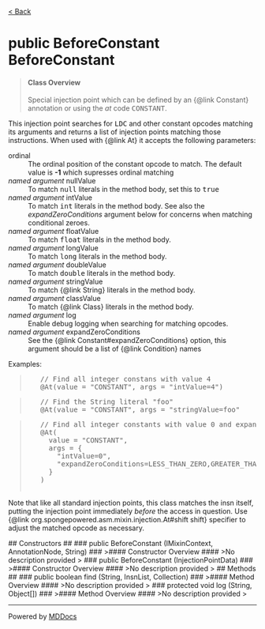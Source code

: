 [< Back](../README.md)
# public BeforeConstant BeforeConstant #
>#### Class Overview ####
>Special injection point which can be defined by an {@link Constant}
 annotation or using the <em>at</em> code <tt>CONSTANT</tt>.
 
 <p>This injection point searches for <tt>LDC</tt> and other constant opcodes
 matching its arguments and returns a list of injection points matching those
 instructions. When used with {@link At} it accepts the following parameters:
 </p>
 
 <dl>
   <dt>ordinal</dt>
   <dd>The ordinal position of the constant opcode to match. The default value
   is <b>-1</b> which supresses ordinal matching</dd>
   <dt><em>named argument</em> nullValue</dt>
   <dd>To match <tt>null</tt> literals in the method body, set this to
   <tt>true</tt></dd>
   <dt><em>named argument</em> intValue</dt>
   <dd>To match <tt>int</tt> literals in the method body. See also the
   <em>expandZeroConditions</em> argument below for concerns when matching
   conditional zeroes.</dd>
   <dt><em>named argument</em> floatValue</dt>
   <dd>To match <tt>float</tt> literals in the method body.</dd>
   <dt><em>named argument</em> longValue</dt>
   <dd>To match <tt>long</tt> literals in the method body.</dd>
   <dt><em>named argument</em> doubleValue</dt>
   <dd>To match <tt>double</tt> literals in the method body.</dd>
   <dt><em>named argument</em> stringValue</dt>
   <dd>To match {@link String} literals in the method body.</dd>
   <dt><em>named argument</em> classValue</dt>
   <dd>To match {@link Class} literals in the method body.</dd>
   <dt><em>named argument</em> log</dt>
   <dd>Enable debug logging when searching for matching opcodes.</dd>
   <dt><em>named argument</em> expandZeroConditions</dt>
   <dd>See the {@link Constant#expandZeroConditions} option, this argument
   should be a list of {@link Condition} names</dd>
 </dl>
 
 <p>Examples:</p>
 <blockquote><pre>
   // Find all integer constans with value 4
   &#064;At(value = "CONSTANT", args = "intValue=4")</pre>
 </blockquote> 
 <blockquote><pre>
   // Find the String literal "foo"
   &#064;At(value = "CONSTANT", args = "stringValue=foo"</pre>
 </blockquote> 
 <blockquote><pre>
   // Find all integer constants with value 0 and expand conditionals
   &#064;At(
     value = "CONSTANT",
     args = {
       "intValue=0",
       "expandZeroConditions=LESS_THAN_ZERO,GREATER_THAN_ZERO"
     }
   )
   </pre>
 </blockquote> 
 
 <p>Note that like all standard injection points, this class matches the insn
 itself, putting the injection point immediately <em>before</em> the access in
 question. Use {@link org.spongepowered.asm.mixin.injection.At#shift shift}
 specifier to adjust the matched opcode as necessary.</p>
## Constructors ##
### public BeforeConstant (IMixinContext, AnnotationNode, String) ###
>#### Constructor Overview ####
>No description provided
>
### public BeforeConstant (InjectionPointData) ###
>#### Constructor Overview ####
>No description provided
>
## Methods ##
### public boolean find (String, InsnList, Collection) ###
>#### Method Overview ####
>No description provided
>
### protected void log (String, Object[]) ###
>#### Method Overview ####
>No description provided
>

---
Powered by [MDDocs](https://github.com/VRCube/MDDocs)
